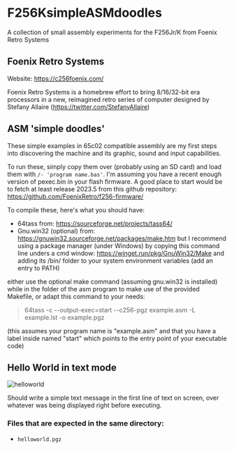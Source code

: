 # F256KsimpleASMdoodles
A collection of small assembly experiments for the F256Jr/K from Foenix Retro Systems

## Foenix Retro Systems
Website: https://c256foenix.com/

Foenix Retro Systems is a homebrew effort to bring 8/16/32-bit era processors in a new, reimagined retro series of computer designed by Stefany Allaire (https://twitter.com/StefanyAllaire)

## ASM 'simple doodles'
These simple examples in 65c02 compatible assembly are my first steps into discovering the machine and its graphic, sound and input capabilities.

To run these, simply copy them over (probably using an SD card) and load them with `/- 'program name.bas'`. I'm assuming you have a recent enough version of pexec.bin in your flash firmware. A good place to start would be to fetch at least release 2023.5 from this github repository: https://github.com/FoenixRetro/f256-firmware/ 

To compile these, here's what you should have:
- 64tass from: https://sourceforge.net/projects/tass64/
- Gnu.win32 (optional) from: https://gnuwin32.sourceforge.net/packages/make.htm but I recommend using a package manager (under Windows) by copying this command line unders a cmd window: https://winget.run/pkg/GnuWin32/Make and adding its /bin/ folder to your system environment variables (add an entry to PATH)

either use the optional make command (assuming gnu.win32 is installed) while in the folder of the asm program to make use of the provided Makefile,
or adapt this command to your needs: 
> 64tass -c --output-exec=start --c256-pgz example.asm -L example.lst -o example.pgz

(this assumes your program name is "example.asm" and that you have a label inside named "start" which points to the entry point of your executable code)

## Hello World in text mode

![helloworld](https://github.com/Mu0n/F256KsimpleASMdoodles-/assets/6774826/b141857a-93dd-4965-b735-4e5280c3d218)

Should write a simple text message in the first line of text on screen, over whatever was being displayed right before executing.

### Files that are expected in the same directory:

* `helloworld.pgz`
